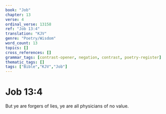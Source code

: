 ```yaml
---
book: "Job"
chapter: 13
verse: 4
ordinal_verse: 13158
ref: "Job 13:4"
translation: "KJV"
genre: "Poetry/Wisdom"
word_count: 13
topics: []
cross_references: []
grammar_tags: [contrast-opener, negation, contrast, poetry-register]
thematic_tags: []
tags: ["Bible","KJV","Job"]
---
```


# Job 13:4

But ye are forgers of lies, ye are all physicians of no value.
